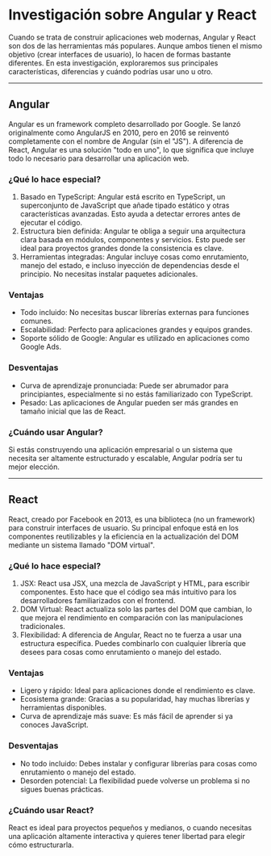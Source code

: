 # Investigación sobre Angular y React

Cuando se trata de construir aplicaciones web modernas, Angular y React son dos de las herramientas más populares. Aunque ambos tienen el mismo objetivo (crear interfaces de usuario), lo hacen de formas bastante diferentes. En esta investigación, exploraremos sus principales características, diferencias y cuándo podrías usar uno u otro.

---

## Angular

Angular es un framework completo desarrollado por Google. Se lanzó originalmente como AngularJS en 2010, pero en 2016 se reinventó completamente con el nombre de Angular (sin el "JS"). A diferencia de React, Angular es una solución "todo en uno", lo que significa que incluye todo lo necesario para desarrollar una aplicación web.

### ¿Qué lo hace especial?
1. Basado en TypeScript: Angular está escrito en TypeScript, un superconjunto de JavaScript que añade tipado estático y otras características avanzadas. Esto ayuda a detectar errores antes de ejecutar el código.
2. Estructura bien definida: Angular te obliga a seguir una arquitectura clara basada en módulos, componentes y servicios. Esto puede ser ideal para proyectos grandes donde la consistencia es clave.
3. Herramientas integradas: Angular incluye cosas como enrutamiento, manejo del estado, e incluso inyección de dependencias desde el principio. No necesitas instalar paquetes adicionales.

### Ventajas
- Todo incluido: No necesitas buscar librerías externas para funciones comunes.
- Escalabilidad: Perfecto para aplicaciones grandes y equipos grandes.
- Soporte sólido de Google: Angular es utilizado en aplicaciones como Google Ads.

### Desventajas
- Curva de aprendizaje pronunciada: Puede ser abrumador para principiantes, especialmente si no estás familiarizado con TypeScript.
- Pesado: Las aplicaciones de Angular pueden ser más grandes en tamaño inicial que las de React.

### ¿Cuándo usar Angular?
Si estás construyendo una aplicación empresarial o un sistema que necesita ser altamente estructurado y escalable, Angular podría ser tu mejor elección.

---

## React

React, creado por Facebook en 2013, es una biblioteca (no un framework) para construir interfaces de usuario. Su principal enfoque está en los componentes reutilizables y la eficiencia en la actualización del DOM mediante un sistema llamado "DOM virtual".

### ¿Qué lo hace especial?
1. JSX: React usa JSX, una mezcla de JavaScript y HTML, para escribir componentes. Esto hace que el código sea más intuitivo para los desarrolladores familiarizados con el frontend.
2. DOM Virtual: React actualiza solo las partes del DOM que cambian, lo que mejora el rendimiento en comparación con las manipulaciones tradicionales.
3. Flexibilidad: A diferencia de Angular, React no te fuerza a usar una estructura específica. Puedes combinarlo con cualquier librería que desees para cosas como enrutamiento o manejo del estado.

### Ventajas
- Ligero y rápido: Ideal para aplicaciones donde el rendimiento es clave.
- Ecosistema grande: Gracias a su popularidad, hay muchas librerías y herramientas disponibles.
- Curva de aprendizaje más suave: Es más fácil de aprender si ya conoces JavaScript.

### Desventajas
- No todo incluido: Debes instalar y configurar librerías para cosas como enrutamiento o manejo del estado.
- Desorden potencial: La flexibilidad puede volverse un problema si no sigues buenas prácticas.

### ¿Cuándo usar React?
React es ideal para proyectos pequeños y medianos, o cuando necesitas una aplicación altamente interactiva y quieres tener libertad para elegir cómo estructurarla.
